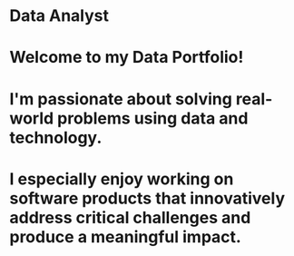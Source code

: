 # **Data Analyst**
# Welcome to my Data Portfolio!
# I'm passionate about solving real-world problems using data and technology.
# I especially enjoy working on software products that innovatively address critical challenges and produce a meaningful impact.
